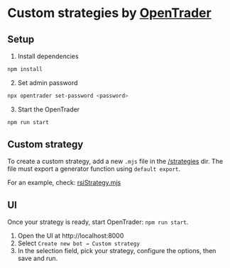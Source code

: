# Custom strategies by [OpenTrader](https://github.com/bludnic/opentrader)

## Setup

1. Install dependencies

```bash
npm install
```

2. Set admin password

```bash
npx opentrader set-password <password>
```

3. Start the OpenTrader

```bash
npm run start
```

## Custom strategy

To create a custom strategy, add a new `.mjs` file in the [/strategies](/strategies) dir.
The file must export a generator function using `default export`.

For an example, check: [rsiStrategy.mjs](/strategies/rsiStrategy.mjs)

## UI

Once your strategy is ready, start OpenTrader: `npm run start`.

1. Open the UI at http://localhost:8000
2. Select `Create new bot → Custom strategy`
3. In the selection field, pick your strategy, configure the options, then save and run.
